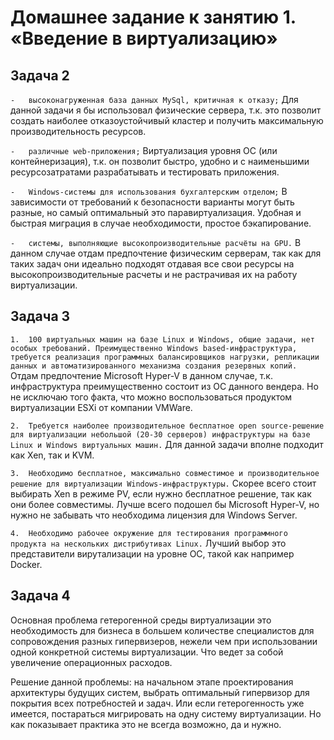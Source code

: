 # Домашнее задание к занятию 1. «Введение в виртуализацию»

## Задача 2
`-   высоконагруженная база данных MySql, критичная к отказу;`
Для данной задачи я бы использовал физические сервера, т.к. это позволит создать наиболее отказоустойчивый кластер и получить максимальную производительность ресурсов.

`-   различные web-приложения;`
Виртуализация уровня ОС (или контейнеризация), т.к. он позволит быстро, удобно и с наименьшими ресурсозатратами разрабатывать и тестировать приложения.

`-   Windows-системы для использования бухгалтерским отделом;`
В зависимости от требований к безопасности варианты могут быть разные, но самый оптимальный это паравиртуализация. Удобная и быстрая миграция в случае необходимости, простое бэкапирование.

`-   системы, выполняющие высокопроизводительные расчёты на GPU.`
В данном случае отдам предпочтение физическим серверам, так как для таких задач они идеально подходят отдавая все свои ресурсы на высокопроизводительные расчеты и не растрачивая их на работу виртуализации.

## Задача 3

`1.  100 виртуальных машин на базе Linux и Windows, общие задачи, нет особых требований. Преимущественно Windows based-инфраструктура, требуется реализация программных балансировщиков нагрузки, репликации данных и автоматизированного механизма создания резервных копий.`
Отдам предпочтение Microsoft Hyper-V в данном случае, т.к. инфраструктура преимущественно состоит из ОС данного вендера. Но не исключаю того факта, что можно воспользоваться продуктом виртуализации ESXi от компании VMWare.

`2.  Требуется наиболее производительное бесплатное open source-решение для виртуализации небольшой (20-30 серверов) инфраструктуры на базе Linux и Windows виртуальных машин.`
Для данной задачи вполне подходит как Xen, так и KVM. 

`3.  Необходимо бесплатное, максимально совместимое и производительное решение для виртуализации Windows-инфраструктуры.`
Скорее всего стоит выбирать Xen в режиме PV, если нужно бесплатное решение, так как они более совместимы. Лучше всего подошел бы Microsoft Hyper-V, но нужно не забывать что необходима лицензия для Windows Server.

`4.  Необходимо рабочее окружение для тестирования программного продукта на нескольких дистрибутивах Linux.`
Лучший выбор это представители вирутализации на уровне ОС, такой как например Docker.

## Задача 4

Основная проблема гетерогенной среды виртуализации это необходимость для бизнеса в большем количестве специалистов для сопровождения разных гипервизеров, нежели чем при использовании одной конкретной системы виртуализации. Что ведет за собой увеличение операционных расходов.

Решение данной проблемы: на начальном этапе проектирования архитектуры будущих систем, выбрать оптимальный гипервизор для покрытия всех потребностей и задач. Или если гетерогенность уже имеется, постараться мигрировать на одну систему виртуализации. Но как показывает практика это не всегда возможно, да и нужно.

